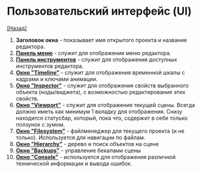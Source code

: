 # Пользовательский интерфейс (UI)

[[Назад]](@StartPage)

1. **Заголовок окна** - показывает имя открытого проекта и название редактора.
2. [**Панель меню**](@MenuBar.MenuBar) - служит для отображения меню редактора.
3. [**Панель инструментов**](@ToolBar.ToolBar) - служит для отображения доступных инструментов редактора.
4. [**Окно "Timeline"**](@Timeline.Timeline) - служит для отображения временной шкалы с кадрами и ключами анимации.
5. [**Окно "Inspector"**](@Inspector.Inspector) - служит для отображения свойств выбранного объекта (ноды/виджета), с возможностью редактирования этих свойств.
6. [**Окно "Viewport"**](@Viewport.Viewport) - служит для отображения текущей сцены. Всегда должно иметь как минимум 1 вкладку для отображения. Снизу находится статусбар, который, пока что, содержит в себе только ползунок с зумом.
7. [**Окно "Filesystem"**](@Filesystem.Filesystem) - файлменеджер для текущего проекта (и не только). Используется для навигации по файлам.
8. [**Окно "Hierarchy"**](@Hierarchy.Hierarchy) - дерево и поиск объектов на сцене
9. [**Окно "Backups"**](@Backups.Backups) - управление бекапами сцены
10. [**Окно "Console"**](@Console.Console) - используется для отображения различной технической информации и вывода ошибок.
